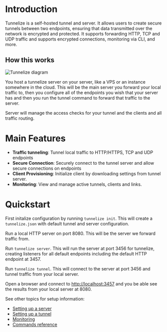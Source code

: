 # Introduction

Tunnelize is a self-hosted tunnel and server. It allows users to create secure tunnels between two endpoints, ensuring 
that data transmitted over the network is encrypted and protected. It supports forwarding HTTP, TCP and UDP traffic 
and supports encrypted connections, monitoring via CLI, and more.

## How this works

<image src="./diagrams/intro.mermaid.svg" alt="Tunnelize diagram">

You host a tunnelize server on your server, like a VPS or an instance somewhere in the cloud. This will be the main server you forward your local traffic to, then you configure all
of the endpoints you wish that your server has and then you run the tunnel command to forward
that traffic to the server.

Server will manage the access checks for your tunnel and the clients and all traffic routing.

# Main Features

* **Traffic tunneling**: Tunnel local traffic to HTTP/HTTPS, TCP and UDP endpoints
* **Secure Connection**: Securely connect to the tunnel server and allow secure connections on endpoints
* **Client Provisioning**: Initialize client by downloading settings from tunnel server.
* **Monitoring**: View and manage active tunnels, clients and links.

# Quickstart

First initalize configuration by running `tunnelize init`. This will create a `tunnelize.json` with default tunnel
and server configuration.

Run a local HTTP server on port 8080. This will be the server we forward traffic from.

Run `tunnelize server`. This will run the server at port 3456 for tunnelize, creating listeners for all default 
endpoints including the default HTTP endpoint at 3457.

Run `tunnelize tunnel`. This will connect to the server at port 3456 and tunnel traffic from your local server.

Open a browser and connect to [http://localhost:3457](http://localhost:3457) and you be able see the results from your local server at 8080.

See other topics for setup information:
* [Setting up a server](./setting-up-server.md)
* [Setting up a tunnel](./setting-up-tunnel.md)
* [Monitoring](./monitoring.md)
* [Commands reference](./commands.md)
